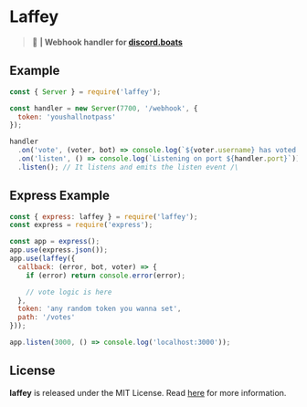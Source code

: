 # Laffey
> :office: **| Webhook handler for [discord.boats](https://discord.boats)**

## Example
```js
const { Server } = require('laffey');

const handler = new Server(7700, '/webhook', {
  token: 'youshallnotpass'
});

handler
  .on('vote', (voter, bot) => console.log(`${voter.username} has voted ${bot.name}`))
  .on('listen', () => console.log(`Listening on port ${handler.port}`))
  .listen(); // It listens and emits the listen event /\
```

## Express Example
```js
const { express: laffey } = require('laffey');
const express = require('express');

const app = express();
app.use(express.json());
app.use(laffey({
  callback: (error, bot, voter) => {
    if (error) return console.error(error);

    // vote logic is here
  },
  token: 'any random token you wanna set',
  path: '/votes'
}));

app.listen(3000, () => console.log('localhost:3000'));
```

## License
**laffey** is released under the MIT License. Read [here](/LICENSE) for more information.